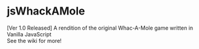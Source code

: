 # jsWhackAMole
[Ver 1.0 Released] A rendition of the original Whac-A-Mole game written in Vanilla JavaScript
<br>
See the wiki for more!


